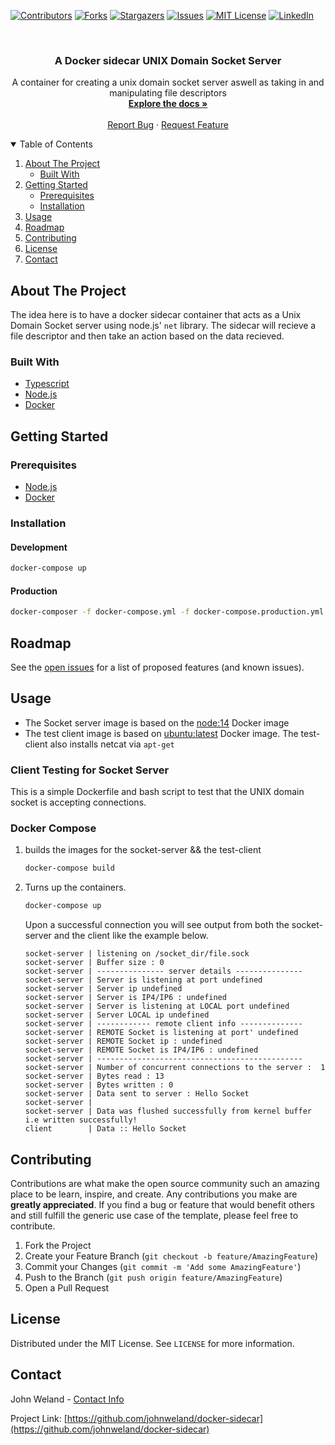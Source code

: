 <!--
*** Thanks for checking out the Best-README-Template. If you have a suggestion
*** that would make this better, please fork the repo and create a pull request
*** or simply open an issue with the tag "enhancement".
*** Thanks again! Now go create something AMAZING! :D
-->



<!-- PROJECT SHIELDS -->
<!--
*** I'm using markdown "reference style" links for readability.
*** Reference links are enclosed in brackets [ ] instead of parentheses ( ).
*** See the bottom of this document for the declaration of the reference variables
*** for contributors-url, forks-url, etc. This is an optional, concise syntax you may use.
*** https://www.markdownguide.org/basic-syntax/#reference-style-links
-->
[![Contributors][contributors-shield]][contributors-url]
[![Forks][forks-shield]][forks-url]
[![Stargazers][stars-shield]][stars-url]
[![Issues][issues-shield]][issues-url]
[![MIT License][license-shield]][license-url]
[![LinkedIn][linkedin-shield]][linkedin-url]



<!-- PROJECT LOGO -->
<br />

<h3 align="center">A Docker sidecar UNIX Domain Socket Server</h3>

<p align="center">
    A container for creating a unix domain socket server aswell as taking in and manipulating file descriptors
    <br />
    <a href="https://github.com/johnweland/docker-sidecar"><strong>Explore the docs »</strong></a>
    <br />
    <br />
    <a href="https://github.com/johnweland/docker-sidecar/issues">Report Bug</a>
    ·
    <a href="https://github.com/johnweland/docker-sidecar/issues">Request Feature</a>
</p>




<!-- TABLE OF CONTENTS -->
<details open="open">
  <summary>Table of Contents</summary>
  <ol>
    <li>
      <a href="#about-the-project">About The Project</a>
      <ul>
        <li><a href="#built-with">Built With</a></li>
      </ul>
    </li>
    <li>
      <a href="#getting-started">Getting Started</a>
      <ul>
        <li><a href="#prerequisites">Prerequisites</a></li>
        <li><a href="#installation">Installation</a></li>
      </ul>
    </li>
    <li><a href="#usage">Usage</a></li>
    <li><a href="#roadmap">Roadmap</a></li>
    <li><a href="#contributing">Contributing</a></li>
    <li><a href="#license">License</a></li>
    <li><a href="#contact">Contact</a></li>
  </ol>
</details>



<!-- ABOUT THE PROJECT -->
## About The Project

The idea here is to have a docker sidecar container that acts as a Unix Domain Socket server using node.js' `net` library. The sidecar will recieve a file descriptor and then take an action based on the data recieved.


### Built With

* [Typescript](https://www.typescriptlang.org/)
* [Node.js](https://nodejs.org/)
* [Docker](https://www.docker.com/)



<!-- GETTING STARTED -->
## Getting Started
### Prerequisites

* [Node.js](https://nodejs.org/)
* [Docker](https://www.docker.com/)

### Installation

#### Development    
```bash
docker-compose up
```
#### Production
```sh
docker-composer -f docker-compose.yml -f docker-compose.production.yml up -d
```

<!-- ROADMAP -->
## Roadmap

See the [open issues](https://github.com/johnweland/docker-sidecar/issues) for a list of proposed features (and known issues).

## Usage
* The Socket server image is based on the [node:14](https://hub.docker.com/_/node) Docker image
* The test client image is based on [ubuntu:latest](https://hub.docker.com/_/ubuntu) Docker image. The test-client also installs netcat via `apt-get`

### Client Testing for Socket Server
This is a simple Dockerfile and bash script to test that the UNIX domain socket is accepting connections.
### Docker Compose
1. builds the images for the socket-server && the test-client
    ```bash
    docker-compose build
    ```


2. Turns up the containers.
    ```bash
    docker-compose up
    ```
     Upon a successful connection you will see output from both the socket-server and the client like the example below.

    ```output
    socket-server | listening on /socket_dir/file.sock
    socket-server | Buffer size : 0
    socket-server | --------------- server details ---------------
    socket-server | Server is listening at port undefined
    socket-server | Server ip undefined
    socket-server | Server is IP4/IP6 : undefined
    socket-server | Server is listening at LOCAL port undefined
    socket-server | Server LOCAL ip undefined
    socket-server | ------------ remote client info --------------
    socket-server | REMOTE Socket is listening at port' undefined
    socket-server | REMOTE Socket ip : undefined
    socket-server | REMOTE Socket is IP4/IP6 : undefined
    socket-server | ----------------------------------------------
    socket-server | Number of concurrent connections to the server :  1
    socket-server | Bytes read : 13
    socket-server | Bytes written : 0
    socket-server | Data sent to server : Hello Socket
    socket-server | 
    socket-server | Data was flushed successfully from kernel buffer i.e written successfully!
    client        | Data :: Hello Socket
    ```



<!-- CONTRIBUTING -->
## Contributing

Contributions are what make the open source community such an amazing place to be learn, inspire, and create. Any contributions you make are **greatly appreciated**. If you find a bug or feature that would benefit others and still fulfill the generic use case of the template, please feel free to contribute.

1. Fork the Project
2. Create your Feature Branch (`git checkout -b feature/AmazingFeature`)
3. Commit your Changes (`git commit -m 'Add some AmazingFeature'`)
4. Push to the Branch (`git push origin feature/AmazingFeature`)
5. Open a Pull Request



<!-- LICENSE -->
## License

Distributed under the MIT License. See `LICENSE` for more information.



<!-- CONTACT -->
## Contact

John Weland - [Contact Info](https://github.com/johnweland)

Project Link: [https://github.com/johnweland/docker-sidecar](https://github.com/johnweland/docker-sidecar)



<!-- MARKDOWN LINKS & IMAGES -->
<!-- https://www.markdownguide.org/basic-syntax/#reference-style-links -->
[contributors-shield]: https://img.shields.io/github/contributors/johnweland/docker-sidecar?style=for-the-badge
[contributors-url]: https://github.com/johnweland/docker-sidecar/graphs/contributors
[forks-shield]: https://img.shields.io/github/forks/johnweland/docker-sidecar?style=for-the-badge
[forks-url]: https://github.com/johnweland/docker-sidecar/network/members
[stars-shield]: https://img.shields.io/github/stars/johnweland/docker-sidecar?style=for-the-badge
[stars-url]: https://github.com/johnweland/docker-sidecar/stargazers
[issues-shield]: https://img.shields.io/github/issues/johnweland/docker-sidecar?style=for-the-badge
[issues-url]: https://github.com/johnweland/docker-sidecar/issues
[license-shield]: https://img.shields.io/github/license/johnweland/docker-sidecar?style=for-the-badge
[license-url]: https://github.com/johnweland/docker-sidecar/blob/master/LICENSE
[linkedin-shield]: https://img.shields.io/badge/-LinkedIn-black.svg?style=for-the-badge&logo=linkedin&colorB=555
[linkedin-url]: https://linkedin.com/in/johnweland